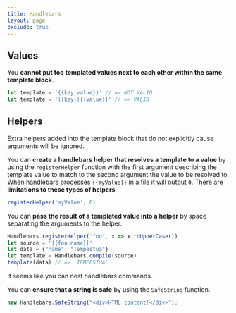 ```yaml
---
title: Handlebars
layout: page
exclude: true
---
```


## Values

You **cannot put too templated values next to each other within the same template block**.
```js
let template = '{{key value}}' // => NOT VALID
let template = '{{key}}{{value}}' // => VALID
```

## Helpers

Extra helpers added into the template block that do not explicitly cause arguments will be ignored.

You can **create a handlebars helper that resolves a template to a value** by using the `registerHelper` function with the first argument describing the template value to match to the second argument the value to be resolved to. When handlebars processes `{{myValue}}` in a file it will output `0`. There are **limitations to these types of helpers**,
```js
registerHelper('myValue', 0)
```

You can **pass the result of a templated value into a helper** by space separating the arguments to the helper.
```js
Handlebars.registerHelper('foo', x => x.toUpperCase())
let source = '{{foo name}}'
let data = {"name": "Tempestua"}
let template = Handlebars.compile(source)
template(data) // => 'TEMPESTUA'
```

It seems like you can nest handlebars commands.

You can **ensure that a string is safe** by using the `SafeString` function.
```js
new Handlebars.SafeString("<div>HTML content!</div>");
```
<!--stackedit_data:
eyJoaXN0b3J5IjpbMTUzNjQ5MDAzMSwxODk4Mzg2NjAsMTE0OT
I4OTM4LC0zOTI0MzkyMjUsNjAwMzQ4NjkwLC0xODU5MzY2ODg2
XX0=
-->